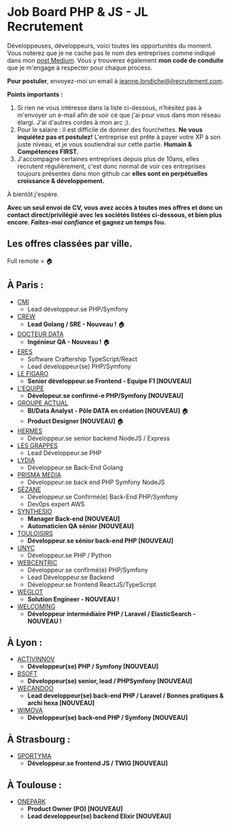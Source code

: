 # Job Board PHP & JS - JL Recrutement

Développeuses, développeurs, voici toutes les opportunités du moment. Vous noterez que je ne cache pas le nom des entreprises comme indiqué dans mon <a href="https://medium.com/@jlondiche/jarr%C3%AAte-le-recrutement-propri%C3%A9taire-je-d%C3%A9marre-l-open-source-6e33463aec9">post Medium</a>. Vous y trouverez également **mon code de conduite** que je m'engage à respecter pour chaque process.

**Pour postuler**, envoyez-moi un email à <a href="mailto:jeanne.londiche@jlrecrutement.com">jeanne.londiche@jlrecrutement.com</a>.

**Points importants :** 
1. Si rien ne vous intéresse dans la liste ci-dessous, n'hésitez pas à m'envoyer un e-mail afin de voir ce que j'ai pour vous dans mon réseau élargi. J'ai d'autres cordes à mon arc ;).
2. Pour le salaire : il est difficile de donner des fourchettes. **Ne vous inquiétez pas et postulez!** L'entreprise est prête à payer votre XP à son juste niveau, et je vous soutiendrai sur cette partie. **Humain & Compétences FIRST.**
3. J'accompagne certaines entreprises depuis plus de 10ans, elles recrutent régulièrement, c'est donc normal de voir ces entreprises toujours présentes dans mon github car **elles sont en perpétuelles croissance & développement.**

À bientôt j'espère.

**Avec un seul envoi de CV, vous avez accès à toutes mes offres et donc un contact direct/privilégié avec les sociétés listées ci-dessous, et bien plus encore. _Faites-moi confiance_ et gagnez un temps fou.**


## Les offres classées par ville.
Full remote = 🏠

## À Paris : 

- [CMI](CMI.md)
	- Lead développeur.se PHP/Symfony
- [CREW](CREW.md)
	- **Lead Golang / SRE - Nouveau !** 🏠
- [DOCTEUR DATA](DRDATA.md)
	- **Ingénieur QA - Nouveau !** 🏠
- [ERES](ERES.md)
	- Software Craftership TypeScript/React
	- Lead developpeur(se) PHP/Symfony
- [LE FIGARO](FIGARO.md)
	- **Senior développeur.se Frontend - Equipe F1 [NOUVEAU]** 
- [L'EQUIPE](LEQUIPE.md)
	- **Dévelopeur.se confirmé-e PHP/Symfony [NOUVEAU]**
- [GROUPE ACTUAL](GROUPE_ACTUAL.md)
	- **BI/Data Analyst - Pôle DATA en création [NOUVEAU]** 🏠
	- **Product Designer [NOUVEAU]** 🏠
- [HERMES](HERMES.md) 
	- Développeur.se senior backend NodeJS / Express
- [LES GRAPPES](LES_GRAPPES.md)
	- Lead Développeur.se PHP
- [LYDIA](LYDIA.md)
	- Développeur.se Back-End Golang
- [PRISMA MEDIA](PRISMA_MEDIA.md)
	- Développeur.se back end PHP Symfony NodeJS
- [SÉZANE](SEZANE.md)
	- Développeur.se Confirmé(e) Back-End PHP/Symfony
	- Dev0ps expert AWS
- [SYNTHESIO](SYNTHESIO.md)
	- **Manager Back-end [NOUVEAU]**
	- **Automaticien QA sénior [NOUVEAU]**
- [TOULOISIRS](TOULOISIRS.md)
	- **Développeur.se sénior back-end PHP [NOUVEAU]**
- [UNYC](UNYC.md)
	- Développeur.se PHP / Python
- [WEBCENTRIC](WEBCENTRIC.md)
	- Développeur.se confirmé(e) PHP/Symfony
	- Lead Développeur.se Backend
	- Développeur.se frontend ReactJS/TypeScript
- [WEGLOT](WEGLOT.md) 
	- **Solution Engineer - NOUVEAU !** 
- [WELCOMING](WELCOMING.md)
	- **Développeur intermédiaire PHP / Laravel / ElasticSearch - NOUVEAU !**


## À Lyon : 

- [ACTIVINNOV](ACTIVINNOV.md)
	- **Développeur(se) PHP / Symfony [NOUVEAU]**
- [BSOFT](BSOFT.md)
	- **Développeur(se) senior, lead / PHPSymfony [NOUVEAU]**
- [WECANDOO](WECANDOO.md) 
	- **Lead developpeur(se) back-end PHP / Laravel / Bonnes pratiques & archi hexa [NOUVEAU]** 
- [WIMOVA](WIMOVA.md)
	- **Développeur(se) back-end PHP / Symfony [NOUVEAU]**


## À Strasbourg :

- [SPORTYMA](SPORTYMA.md)
	- **Développeur.se frontend JS / TWIG [NOUVEAU]**


## À Toulouse :

- [ONEPARK](ONEPARK.md)
	- **Product Owner (PO) [NOUVEAU]**
	- **Lead developpeur(se) backend Elixir [NOUVEAU]**


